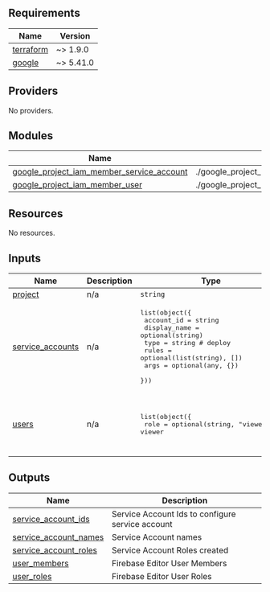 <!-- BEGIN_TF_DOCS -->
## Requirements

| Name | Version |
|------|---------|
| <a name="requirement_terraform"></a> [terraform](#requirement\_terraform) | ~> 1.9.0 |
| <a name="requirement_google"></a> [google](#requirement\_google) | ~> 5.41.0 |

## Providers

No providers.

## Modules

| Name | Source | Version |
|------|--------|---------|
| <a name="module_google_project_iam_member_service_account"></a> [google\_project\_iam\_member\_service\_account](#module\_google\_project\_iam\_member\_service\_account) | ./google_project_iam_member/service_account | n/a |
| <a name="module_google_project_iam_member_user"></a> [google\_project\_iam\_member\_user](#module\_google\_project\_iam\_member\_user) | ./google_project_iam_member/user | n/a |

## Resources

No resources.

## Inputs

| Name | Description | Type | Default | Required |
|------|-------------|------|---------|:--------:|
| <a name="input_project"></a> [project](#input\_project) | n/a | `string` | n/a | yes |
| <a name="input_service_accounts"></a> [service\_accounts](#input\_service\_accounts) | n/a | <pre>list(object({<br>    account_id   = string<br>    display_name = optional(string)<br>    type         = string # deploy<br>    rules        = optional(list(string), [])<br>    args         = optional(any, {})<br>  }))</pre> | `[]` | no |
| <a name="input_users"></a> [users](#input\_users) | n/a | <pre>list(object({<br>    role   = optional(string, "viewer") # viewer | editor | owner<br>    email  = string<br>    deploy = optional(bool, false)<br>  }))</pre> | `[]` | no |

## Outputs

| Name | Description |
|------|-------------|
| <a name="output_service_account_ids"></a> [service\_account\_ids](#output\_service\_account\_ids) | Service Account Ids to configure service account |
| <a name="output_service_account_names"></a> [service\_account\_names](#output\_service\_account\_names) | Service Account names |
| <a name="output_service_account_roles"></a> [service\_account\_roles](#output\_service\_account\_roles) | Service Account Roles created |
| <a name="output_user_members"></a> [user\_members](#output\_user\_members) | Firebase Editor User Members |
| <a name="output_user_roles"></a> [user\_roles](#output\_user\_roles) | Firebase Editor User Roles |
<!-- END_TF_DOCS -->